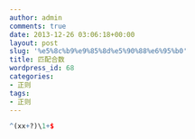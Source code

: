 ```yaml
---
author: admin
comments: true
date: 2013-12-26 03:06:18+00:00
layout: post
slug: '%e5%8c%b9%e9%85%8d%e5%90%88%e6%95%b0'
title: 匹配合数
wordpress_id: 68
categories:
- 正则
tags:
- 正则
---
```

```r
^(xx+?)\1+$
```
